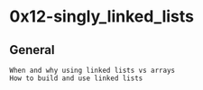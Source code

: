 # 0x12-singly_linked_lists

## General
	When and why using linked lists vs arrays
	How to build and use linked lists
